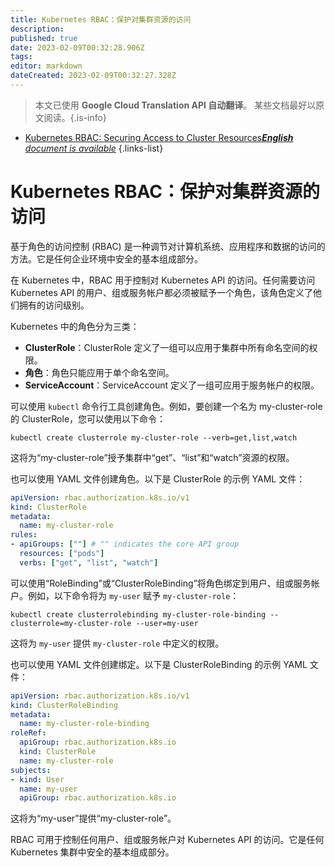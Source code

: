 ```yaml
---
title: Kubernetes RBAC：保护对集群资源的访问
description: 
published: true
date: 2023-02-09T00:32:28.906Z
tags: 
editor: markdown
dateCreated: 2023-02-09T00:32:27.328Z
---
```


> 本文已使用 **Google Cloud Translation API 自动翻译**。
某些文档最好以原文阅读。{.is-info}



- [Kubernetes RBAC: Securing Access to Cluster Resources***English** document is available*](/en/Knowledge-base/Kubernetes/kubernetes-rbac-securing-access-to-cluster-resources)
{.links-list}


# Kubernetes RBAC：保护对集群资源的访问

基于角色的访问控制 (RBAC) 是一种调节对计算机系统、应用程序和数据的访问的方法。它是任何企业环境中安全的基本组成部分。

在 Kubernetes 中，RBAC 用于控制对 Kubernetes API 的访问。任何需要访问 Kubernetes API 的用户、组或服务帐户都必须被赋予一个角色，该角色定义了他们拥有的访问级别。

Kubernetes 中的角色分为三类：

- **ClusterRole**：ClusterRole 定义了一组可以应用于集群中所有命名空间的权限。
- **角色**：角色只能应用于单个命名空间。
- **ServiceAccount**：ServiceAccount 定义了一组可应用于服务帐户的权限。

可以使用 `kubectl` 命令行工具创建角色。例如，要创建一个名为 my-cluster-role 的 ClusterRole，您可以使用以下命令：

```
kubectl create clusterrole my-cluster-role --verb=get,list,watch
```

这将为“my-cluster-role”授予集群中“get”、“list”和“watch”资源的权限。

也可以使用 YAML 文件创建角色。以下是 ClusterRole 的示例 YAML 文件：

```yaml
apiVersion: rbac.authorization.k8s.io/v1
kind: ClusterRole
metadata:
  name: my-cluster-role
rules:
- apiGroups: [""] # "" indicates the core API group
  resources: ["pods"]
  verbs: ["get", "list", "watch"]
```

可以使用“RoleBinding”或“ClusterRoleBinding”将角色绑定到用户、组或服务帐户。例如，以下命令将为 `my-user` 赋予 `my-cluster-role`：

```
kubectl create clusterrolebinding my-cluster-role-binding --clusterrole=my-cluster-role --user=my-user
```

这将为 `my-user` 提供 `my-cluster-role` 中定义的权限。

 也可以使用 YAML 文件创建绑定。以下是 ClusterRoleBinding 的示例 YAML 文件：

```yaml
apiVersion: rbac.authorization.k8s.io/v1
kind: ClusterRoleBinding
metadata:
  name: my-cluster-role-binding
roleRef:
  apiGroup: rbac.authorization.k8s.io
  kind: ClusterRole
  name: my-cluster-role
subjects:
- kind: User
  name: my-user
  apiGroup: rbac.authorization.k8s.io
```

这将为“my-user”提供“my-cluster-role”。

RBAC 可用于控制任何用户、组或服务帐户对 Kubernetes API 的访问。它是任何 Kubernetes 集群中安全的基本组成部分。